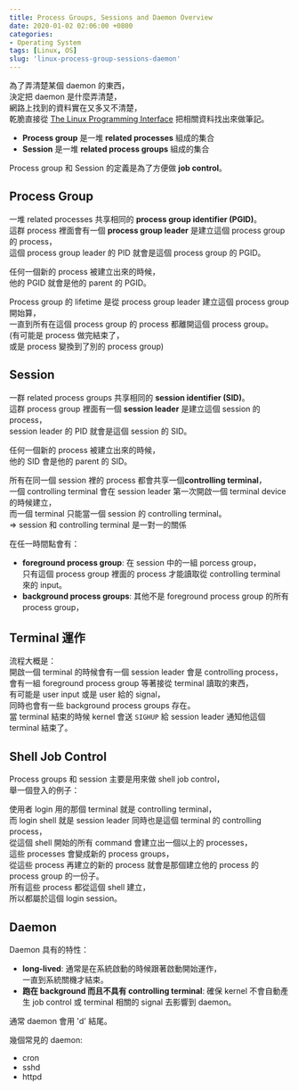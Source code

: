 ```yaml
---
title: Process Groups, Sessions and Daemon Overview
date: 2020-01-02 02:06:00 +0800
categories:
- Operating System
tags: [Linux, OS]
slug: 'linux-process-group-sessions-daemon'
---
```

為了弄清楚某個 daemon 的東西，  
決定把 daemon 是什麼弄清楚，  
網路上找到的資料實在又多又不清楚，  
乾脆直接從 [The Linux Programming Interface](https://www.oreilly.com/library/view/the-linux-programming/9781593272203/) 把相關資料找出來做筆記。  
  
* **Process group** 是一堆 **related processes** 組成的集合
* **Session** 是一堆 **related process groups** 組成的集合
  
Process group 和 Session 的定義是為了方便做 **job control**。  
  
## Process Group
一堆 related processes 共享相同的 **process group identifier (PGID)**。  
這群 process 裡面會有一個 **process group leader** 是建立這個 process group 的 process，  
這個 process group leader 的 PID 就會是這個 process group 的 PGID。  
<!--more-->
  
任何一個新的 process 被建立出來的時候，  
他的 PGID 就會是他的 parent 的 PGID。  
  
Process group 的 lifetime 是從 process group leader 建立這個 process group 開始算，  
一直到所有在這個 process group 的 process 都離開這個 process group。  
(有可能是 process 做完結束了，  
或是 process 變換到了別的 process group)  
  
## Session
一群 related process groups 共享相同的 **session identifier (SID)**。  
這群 process group 裡面有一個 **session leader** 是建立這個 session 的 process，  
session leader 的 PID 就會是這個 session 的 SID。
  
任何一個新的 process 被建立出來的時候，  
他的 SID 會是他的 parent 的 SID。  
  
所有在同一個 session 裡的 process 都會共享一個**controlling terminal**，  
一個 controlling terminal 會在 session leader 第一次開啟一個 terminal device 的時候建立，  
而一個 terminal 只能當一個 session 的 controlling terminal。  
=> session 和 controlling terminal 是一對一的關係  
  
在任一時間點會有：  
* **foreground process group**: 在 session 中的一組 porcess group，  
只有這個 process group 裡面的 process 才能讀取從 controlling terminal 來的 input。  
* **background process groups**: 其他不是 foreground process group 的所有 process group，  
  
## Terminal 運作
流程大概是：  
開啟一個 terminal 的時候會有一個 session leader 會是 controlling process，  
會有一組 foreground process group 等著接從 terminal 讀取的東西，  
有可能是 user input 或是 user 給的 signal，  
同時也會有一些 background process groups 存在。  
當 terminal 結束的時候 kernel 會送 ``SIGHUP`` 給 session leader 通知他這個 terminal 結束了。  

## Shell Job Control
Process groups 和 session 主要是用來做 shell job control，  
舉一個登入的例子：  
  
使用者 login 用的那個 terminal 就是 controlling terminal，  
而 login shell 就是 session leader 同時也是這個 terminal 的 controlling process，  
從這個 shell 開始的所有 command 會建立出一個以上的 processes，  
這些 processes 會變成新的 process groups，  
從這些 process 再建立的新的 process 就會是那個建立他的 process 的 process group 的一份子。  
所有這些 process 都從這個 shell 建立，  
所以都屬於這個 login session。  

## Daemon
Daemon 具有的特性：  
* **long-lived**: 通常是在系統啟動的時候跟著啟動開始運作，  
一直到系統關機才結束。  
* **跑在 background 而且不具有 controlling terminal**: 確保 kernel 不會自動產生 job control 或 terminal 相關的 signal 去影響到 daemon。  
  
通常 daemon 會用 'd' 結尾。  
  
幾個常見的 daemon:
* cron
* sshd
* httpd

